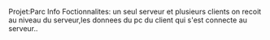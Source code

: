 Projet:Parc Info
Foctionnalites: un seul serveur et plusieurs clients
on recoit au niveau du serveur,les donnees du pc du client qui s'est connecte au serveur..
